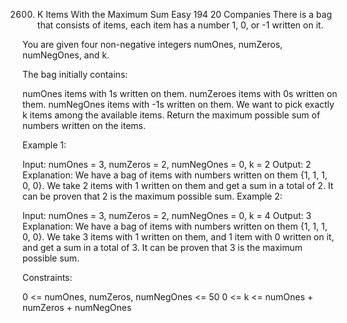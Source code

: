 ﻿2600. K Items With the Maximum Sum
      Easy
      194
      20
      Companies
      There is a bag that consists of items, each item has a number 1, 0, or -1 written on it.

You are given four non-negative integers numOnes, numZeros, numNegOnes, and k.

The bag initially contains:

numOnes items with 1s written on them.
numZeroes items with 0s written on them.
numNegOnes items with -1s written on them.
We want to pick exactly k items among the available items. Return the maximum possible sum of numbers written on the items.



Example 1:

Input: numOnes = 3, numZeros = 2, numNegOnes = 0, k = 2
Output: 2
Explanation: We have a bag of items with numbers written on them {1, 1, 1, 0, 0}. We take 2 items with 1 written on them and get a sum in a total of 2.
It can be proven that 2 is the maximum possible sum.
Example 2:

Input: numOnes = 3, numZeros = 2, numNegOnes = 0, k = 4
Output: 3
Explanation: We have a bag of items with numbers written on them {1, 1, 1, 0, 0}. We take 3 items with 1 written on them, and 1 item with 0 written on it, and get a sum in a total of 3.
It can be proven that 3 is the maximum possible sum.


Constraints:

0 <= numOnes, numZeros, numNegOnes <= 50
0 <= k <= numOnes + numZeros + numNegOnes